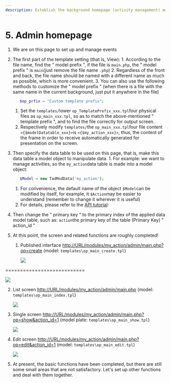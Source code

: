 ```yaml
---
description: Establish the background homepage (activity management) main.php
---
```


# 5. Admin homepage

1. We are on this page to set up and manage events
2. The first part of the template setting \(that is, View\): 1. According to the file name, find the " model prefix ", if the file is `main.php`, the " model prefix " is `main`\(just remove the file name `.php`\) 2. Regardless of the front and back, the file name should be named with a different name as much as possible, which is more convenient. 3. You can also use the following methods to customize the " model prefix " \(when there is a file with the same name in the current background, just put it anywhere in the file\)

   ```php
      $op_prfix = "Custom template prefix";
   ```

   1. Set the `templates/`lower `op_TemplatePrefix_xxx.tpl`four physical files as `op_main_xxx.tpl`, so as to match the above-mentioned " template prefix ", and to find the file correctly for output screen.
   2. Respectively modify `templates/`the `op_main_xxx.tpl`four file content `<{$modelDatatable_xxx}>`is `<{$my_action_xxx}>`, thus, the content of the frame in order to receive automatically generated for presentation on the screen.

3. Then specify the data table to be used on this page, that is, make this data table a model object to manipulate data. 1. For example: we want to manage activities, so the `my_action`data table is made into a model object:

   ```php
      $Model = new TadModData('my_action');
   ```

   1. For convenience, the default name of the object `$Model`can be modified by itself, for example, it `$Action`may be easier to understand \(remember to change it wherever it is useful\)
   2. For details, please refer to the [API tutorial](https://xoops.gitbook.io/jill-lazy-framework-api/3.tadmoddata-class/3.tadmoddata-class):  

4. Then change the " primary key " to the primary index of the applied data model table, such as: `action`the primary key of the table \(Primary Key\) " action\_id "
5. At this point, the screen and related functions are roughly completed!
   1. Published interface [http://URL/modules/my\_action/admin/main.php?op=create](http://URL/modules/my_action/admin/main.php?op=create) \(model: `templates\op_main_create.tpl`\) 

      ![](https://campus-xoops.tn.edu.tw/uploads/tad_book3/image/47/%E7%81%AB%E7%8B%90%E6%88%AA%E5%9B%BE_2020-05-28T00-27-21.373Z.png)
    

===========================

![](.gitbook/assets/210b75f4.png)

   2. List screen [http://URL/modules/my\_action/admin/main.php](http://URL/modules/my_action/admin/main.php) \(model: `templates\op_main_index.tpl`\) 

      ![](https://campus-xoops.tn.edu.tw/uploads/tad_book3/image/47/%E7%81%AB%E7%8B%90%E6%88%AA%E5%9B%BE_2020-05-28T08-09-29.750Z.png)

   3. Single screen [http://URL/modules/my\_action/admin/main.php?op=show&action\_id=1](http://URL/modules/my_action/admin/main.php?op=show&action_id=1) \(model plate: `templates\op_main_show.tpl`\) 

      ![](https://campus-xoops.tn.edu.tw/uploads/tad_book3/image/47/%E7%81%AB%E7%8B%90%E6%88%AA%E5%9B%BE_2020-05-28T00-41-56.490Z.png)

   4. Edit screen [http://URL/modules/my\_action/admin/main.php?op=edit&action\_id=1](http://URL/modules/my_action/admin/main.php?op=edit&action_id=1) \(model: `templates\op_main_edit.tpl`\) 

      ![](https://campus-xoops.tn.edu.tw/uploads/tad_book3/image/47/%E7%81%AB%E7%8B%90%E6%88%AA%E5%9B%BE_2020-05-28T00-44-28.429Z.png)

   5. At present, the basic functions have been completed, but there are still some small areas that are not satisfactory. Let's set up other functions and deal with them together.

